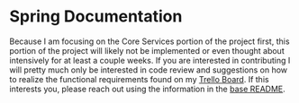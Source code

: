 # Spring Documentation
Because I am focusing on the Core Services portion of the project first, this portion of the project will likely not be implemented or even thought about intensively for at least a couple weeks. If you are interested in contributing I will pretty much only be interested in code review and suggestions on how to realize the functional requirements found on my [Trello Board](https://trello.com/b/uBXwmjyn/investmentproject-trello). If this interests you, please reach out using the information in the [base README](https://github.com/OWurst/PortfolioProject/tree/main#readme).